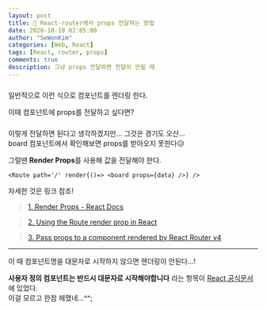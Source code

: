 ```yaml
---
layout: post
title: 👛 React-router에서 props 전달하는 방법
date: 2020-10-10 02:05:00
author: "SeWonKim"
categories: [Web, React]
tags: [React, router, props]
comments: true
description: 그냥 props 전달하면 전달이 안될 때
---
```


### <Route path='/' component={board} />

일반적으로 이런 식으로 컴포넌트를 렌더링 한다.

이때 컴포넌트에 props를 전달하고 싶다면?

### <Route path='/' component={board} props={data}/>

이렇게 전달하면 된다고 생각하겠지만... 그것은 경기도 오산...  
board 컴포넌트에서 확인해보면 props를 받아오지 못한다😥

그럴땐 **Render Props**를 사용해 값을 전달해야 한다.

`<Route path='/' render{()=> <board props={data} />} />`

자세한 것은 링크 참조!

> [1. Render Props - React Docs](https://ko.reactjs.org/docs/render-props.html)

> [2. Using the Route render prop in React](https://dev.to/cesareferrari/using-the-route-render-prop-in-react-k5a)

> [3. Pass props to a component rendered by React Router v4](https://ui.dev/react-router-v4-pass-props-to-components/)

---

이 때 컴포넌트명을 대문자로 시작하지 않으면 렌더링이 안된다...!

**사용자 정의 컴포넌트는 반드시 대문자로 시작해야합니다** 라는 항목이 [React 공식문서](https://ko.reactjs.org/docs/jsx-in-depth.html#user-defined-components-must-be-capitalized)에 있었다.  
이걸 모르고 한참 헤맸네...^^;
